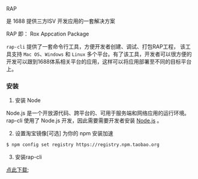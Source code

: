 RAP 

是 1688 提供三方ISV 开发应用的一套解决方案

RAP 即： Rox Appcation Package 


`rap-cli` 提供了一套命令行工具，方便开发者创建、调试、打包RAP工程， 该工具支持 `Mac OS`、`Windows` 和 `Linux` 多个平台。有了该工具，开发者可以很方便的开发可以跟到1688体系相关平台的应用，这样可以将应用部署至不同的目标平台上。


### 安装

1. 安装 Node

Node.js 是一个开放源代码、跨平台的、可用于服务端和网络应用的运行环境。rap-cli 使用了 Node.js 开发，因此需要需要开发者安装 [Node.js](https://nodejs.org/en/) 。



2. 设置淘宝镜像[可选]  为你的 npm 安装加速

```bash
$ npm config set registry https://registry.npm.taobao.org
```


3. 安装rap-cli


[点此下载](xxxx);

